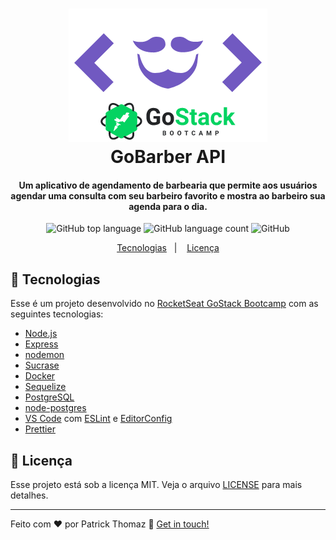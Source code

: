 <h1 align="center">
    <img alt="GoBarber API" src="./asset/gobarber_gostack.png" />
    <br>
    GoBarber API
</h1>

<h4 align="center">
  Um aplicativo de agendamento de barbearia que permite aos usuários agendar uma consulta com seu barbeiro favorito e mostra ao barbeiro sua agenda para o dia.
</h4>
<p align="center">
  <img alt="GitHub top language" src="https://img.shields.io/github/languages/top/patrickt26/gobarber-backend.svg">

  <img alt="GitHub language count" src="https://img.shields.io/github/languages/count/patrickt26/gobarber-backend.svg">

  <img alt="GitHub" src="https://img.shields.io/github/license/patrickt26/gobarber-backend.svg">
</p>

<p align="center">
  <a href="#rocket-tecnologias">Tecnologias</a>&nbsp;&nbsp;&nbsp;|&nbsp;&nbsp;&nbsp;
  <a href="#memo-licença">Licença</a>
</p>

## :rocket: Tecnologias

Esse é um projeto desenvolvido no [RocketSeat GoStack Bootcamp](https://rocketseat.com.br/bootcamp) com as seguintes tecnologias:

-  [Node.js][nodejs]
-  [Express](https://expressjs.com/)
-  [nodemon](https://nodemon.io/)
-  [Sucrase](https://github.com/alangpierce/sucrase)
-  [Docker](https://www.docker.com/docker-community)
-  [Sequelize](http://docs.sequelizejs.com/)
-  [PostgreSQL](https://www.postgresql.org/)
-  [node-postgres](https://www.npmjs.com/package/pg)
-  [VS Code][vc] com [ESLint][vceslint] e [EditorConfig][vceditconfig]
-  [Prettier][prettier]

## :memo: Licença
Esse projeto está sob a licença MIT. Veja o arquivo [LICENSE](https://github.com/patrickt26/gobarber-backend/blob/master/LICENSE) para mais detalhes.

---

Feito com ♥ por Patrick Thomaz :wave: [Get in touch!](https://www.linkedin.com/in/patrick-thomaz/)

[nodejs]: https://nodejs.org/
[yarn]: https://yarnpkg.com/
[vc]: https://code.visualstudio.com/
[vceditconfig]: https://marketplace.visualstudio.com/items?itemName=EditorConfig.EditorConfig
[vceslint]: https://marketplace.visualstudio.com/items?itemName=dbaeumer.vscode-eslint
[prettier]: https://prettier.io
